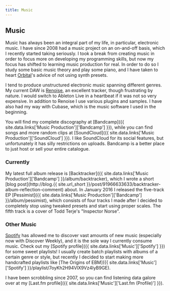 ```yaml
---
title: Music
---
```


## Music

Music has always been an integral part of my life, in particular, electronic
music. I have since 2008 had a music project on an on-and-off basis, which I
recently started taking seriously. I took a break from creating music in order
to focus more on developing my programming skills, but now my focus has shifted
to learning music production for real. In order to do so I study some basic
music theory and play some piano, and I have taken to heart
[Orbital](http://orbitalofficial.com/)'s advice of not using synth presets.

I tend to produce unstructured electronic music spanning different genres. My
current DAW is [Renoise](http://www.renoise.com/), an excellent tracker, though
frustrating by nature. I would switch to Ableton Live in a heartbeat if it
was not so very expensive. In addition to Renoise I use various plugins and
samples. I have also had my way with Cubase, which is the music software I used
in the beginning.

You will find my complete discography at
[Bandcamp]({{ site.data.links['Music Production']['Bandcamp'] }}), while you
can find songs and more random clips at
[SoundCloud]({{ site.data.links['Music Production']['SoundCloud'] }}). I like
SoundCloud for its social features, but unfortunately it has silly restrictions
on uploads. Bandcamp is a better place to just host or sell your entire
catalogue.

### Currently

My latest full album release is
[Backtracker]({{ site.data.links['Music Production']['Bandcamp'] }}/album/backtracker),
which I wrote a short
[blog post](http://blog.{{ site.url_short }}/post/91966633633/backtracker-album-reflection-comment)
about. In January 2016 I released the five-track EP
[Pessimist]({{ site.data.links['Music Production']['Bandcamp'] }}/album/pessimist),
which consists of four tracks I made after I decided to completely stop using
tweaked presets and start using proper scales. The fifth track is a cover of
Todd Terje's "Inspector Norse".

### Other Music

[Spotify](https://www.spotify.com/) has allowed me to discover vast amounts of
new music (especially now with Discover Weekly), and it is the sole way I
currently consume music. Check out my
[Spotify profile]({{ site.data.links['Music']['Spotify'] }}) for some sweet
playlists! I usually create batch playlists with albums of a certain genre or
style, but recently I decided to start making more handcrafted playlists like
[The Origins of EBM]({{ site.data.links['Music']['Spotify'] }}/playlist/7oyKh2H94VlX9Vz4IyB9GE).

I have been scrobbling since 2007, so you can find listening data galore over
at my [Last.fm profile]({{ site.data.links['Music']['Last.fm (Profile)'] }}).
